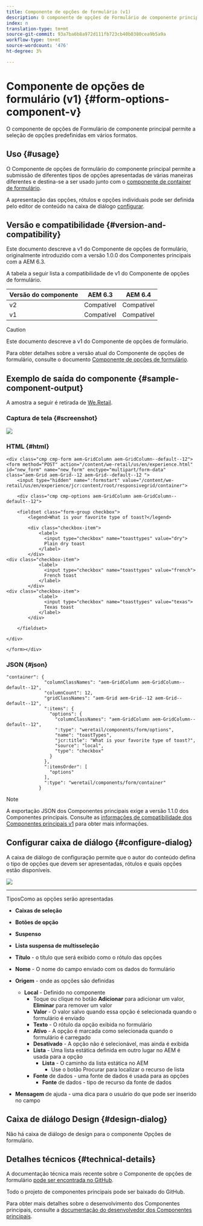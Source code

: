 ```yaml
---
title: Componente de opções de formulário (v1)
description: O componente de opções de Formulário de componente principal permite a seleção de opções predefinidas em vários formatos.
index: n
translation-type: tm+mt
source-git-commit: 93a7ba6b8a972d111fb723cb40b0380cea9b5a9a
workflow-type: tm+mt
source-wordcount: '476'
ht-degree: 3%

---
```



# Componente de opções de formulário (v1) {#form-options-component-v}

O componente de opções de Formulário de componente principal permite a seleção de opções predefinidas em vários formatos.

## Uso {#usage}

O Componente de opções de formulário do componente principal permite a submissão de diferentes tipos de opções apresentadas de várias maneiras diferentes e destina-se a ser usado junto com o [componente de container de formulário](form-container-v1.md).

A apresentação das opções, rótulos e opções individuais pode ser definida pelo editor de conteúdo na caixa de diálogo [configurar](#configure-dialog).

## Versão e compatibilidade {#version-and-compatibility}

Este documento descreve a v1 do Componente de opções de formulário, originalmente introduzido com a versão 1.0.0 dos Componentes principais com a AEM 6.3.

A tabela a seguir lista a compatibilidade de v1 do Componente de opções de formulário.

| Versão do componente | AEM 6.3 | AEM 6.4 |
|--- |--- |--- |
| v2 | Compatível | Compatível |
| v1 | Compatível | Compatível |

>[!CAUTION]
>
>Este documento descreve a v1 do Componente de opções de formulário.
>
>Para obter detalhes sobre a versão atual do Componente de opções de formulário, consulte o documento [Componente de opções de formulário](/help/components/forms/form-options.md).

## Exemplo de saída do componente {#sample-component-output}

A amostra a seguir é retirada de [We.Retail](https://helpx.adobe.com/experience-manager/6-4/sites/developing/using/we-retail.html).

### Captura de tela {#screenshot}

![](/help/assets/chlimage_1-89.png)

### HTML {#html}

```
<div class="cmp cmp-form aem-GridColumn aem-GridColumn--default--12">
<form method="POST" action="/content/we-retail/us/en/experience.html" id="new_form" name="new_form" enctype="multipart/form-data" class="aem-Grid aem-Grid--12 aem-Grid--default--12 ">
    <input type="hidden" name=":formstart" value="/content/we-retail/us/en/experience/jcr:content/root/responsivegrid/container">
    
    <div class="cmp cmp-options aem-GridColumn aem-GridColumn--default--12">

    <fieldset class="form-group checkbox">
        <legend>What is your favorite type of toast?</legend>
        
        <div class="checkbox-item">
            <label>
              <input type="checkbox" name="toasttypes" value="dry">
              Plain dry toast
            </label>
        </div>
<div class="checkbox-item">
            <label>
              <input type="checkbox" name="toasttypes" value="french">
              French toast
            </label>
        </div>
<div class="checkbox-item">
            <label>
              <input type="checkbox" name="toasttypes" value="texas">
              Texas toast
            </label>
        </div>

    </fieldset>
    
</div>
    
</form></div>
```

### JSON {#json}

```
"container": {
              "columnClassNames": "aem-GridColumn aem-GridColumn--default--12",
              "columnCount": 12,
              "gridClassNames": "aem-Grid aem-Grid--12 aem-Grid--default--12",
              ":items": {
                "options": {
                  "columnClassNames": "aem-GridColumn aem-GridColumn--default--12",
                  ":type": "weretail/components/form/options",
                  "name": "toastTypes",
                  "jcr:title": "What is your favorite type of toast?",
                  "source": "local",
                  "type": "checkbox"
                }
              },
              ":itemsOrder": [
                "options"
              ],
              ":type": "weretail/components/form/container"
            }
```

>[!NOTE]
>
>A exportação JSON dos Componentes principais exige a versão 1.1.0 dos Componentes principais. Consulte as [informações de compatibilidade dos Componentes principais v1](/help/versions.md) para obter mais informações.

## Configurar caixa de diálogo {#configure-dialog}

A caixa de diálogo de configuração permite que o autor do conteúdo defina o tipo de opções que devem ser apresentadas, rótulos e quais opções estão disponíveis.

![](/help/assets/chlimage_1-90.png)

* ****
TiposComo as opções serão apresentadas

   * **Caixas de seleção**
   * **Botões de opção**
   * **Suspenso**
   * **Lista suspensa de multisseleção**

* **Título**  - o título que será exibido como o rótulo das opções
* **Nome**  - O nome do campo enviado com os dados do formulário
* **Origem**  - onde as opções são definidas

   * **Local**  - Definido no componente
      * Toque ou clique no botão **Adicionar** para adicionar um valor, **Eliminar** para remover um valor
      * **Valor**  - O valor salvo quando essa opção é selecionada quando o formulário é enviado
      * **Texto**  - O rótulo da opção exibida no formulário
      * **Ativo**  - A opção é marcada como selecionada quando o formulário é carregado
      * **Desativado**  - A opção não é selecionável, mas ainda é exibida
      * **Lista**  - Uma lista estática definida em outro lugar no AEM é usada para a opção
         * **Lista**  - O caminho da lista estática no AEM
            * Use o botão Procurar para localizar o recurso de lista
      * **Fonte**  de dados - uma fonte de dados é usada para as opções
         * **Fonte**  de dados - tipo de recurso da fonte de dados
* **Mensagem**  de ajuda - uma dica para o usuário do que pode ser inserido no campo

## Caixa de diálogo Design {#design-dialog}

Não há caixa de diálogo de design para o componente Opções de formulário.

## Detalhes técnicos {#technical-details}

A documentação técnica mais recente sobre o Componente de opções de formulário [pode ser encontrada no GitHub](https://github.com/adobe/aem-core-wcm-components/tree/master/content/src/content/jcr_root/apps/core/wcm/components/form/options/v1/options).

Todo o projeto de componentes principais pode ser baixado do GitHub.

Para obter mais detalhes sobre o desenvolvimento dos Componentes principais, consulte a [documentação do desenvolvedor dos Componentes principais](/help/developing/overview.md).
